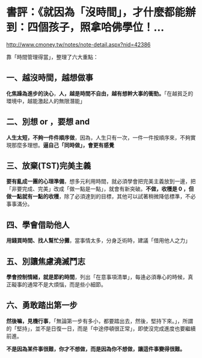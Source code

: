 # 書評：《就因為「沒時間」，才什麼都能辦到：四個孩子，照拿哈佛學位！…

http://www.cmoney.tw/notes/note-detail.aspx?nid=42386

靠「時間管理得當」，整理了六大重點：

## 一、越沒時間，越想做事

**化焦躁為進步的決心**，**人，越是時間不自由，越有想幹大事的衝勁。**「在越貧乏的環境中，越能激起人的無限潛能」

## 二、別想 or ，要想 and

**人生太短，不夠一件件順序做**，因為，人生只有一次，一件一件按順序來，不夠實現那麼多理想。**逼自己「同時做」，會更有感覺**

## 三、放棄(TST)完美主義

**要有亂成一團的心理準備**，想多元利用時間，就必須學會把完美主義放到一邊，把「非要完成、完美」改成「做一點是一點」，就會有新突破。**不做，收穫是 0 ，但做一點就有一點的收穫**，除了必須達到的目標，其他可以試著稍微降低標準，不必事事滿分。

## 四、學會借助他人

**用錢買時間、找人幫忙分攤**，當事情太多，分身乏術時，建議「借用他人之力」

## 五、別讓焦慮澆滅鬥志

**學會控制情緒，就是節約時間**，列出「在意事項清單」，每逄必須專心的時候，真正礙事的通常不是大煩惱，而是些小細節。

## 六、勇敢踏出第一步

**然後嘛，見機行事**，「無論第一步有多小，都要踏出去，然後，堅持下來。」，所謂的「堅持」，並不是日復一日，而是「中途停頓很正常」，即使沒完成進度也要繼續前進。



**不是因為某件事很難，你才不想做，而是因為你不想做，讓這件事變得很難。**

